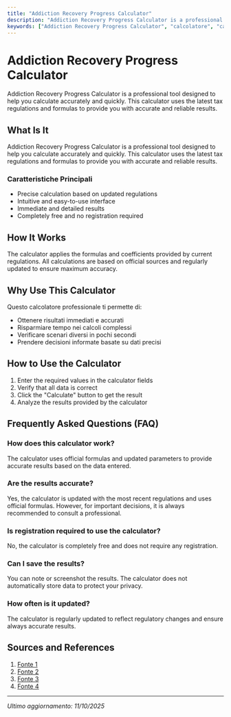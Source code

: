 ```yaml
---
title: "Addiction Recovery Progress Calculator"
description: "Addiction Recovery Progress Calculator is a professional tool designed to help you calculate accurately and quickly. This calculator uses the latest tax regulations and formulas to provide you with accurate and reliable results."
keywords: ["Addiction Recovery Progress Calculator", "calcolatore", "calcolo online"]
---
```


# Addiction Recovery Progress Calculator

Addiction Recovery Progress Calculator is a professional tool designed to help you calculate accurately and quickly. This calculator uses the latest tax regulations and formulas to provide you with accurate and reliable results.

## What Is It

Addiction Recovery Progress Calculator is a professional tool designed to help you calculate accurately and quickly. This calculator uses the latest tax regulations and formulas to provide you with accurate and reliable results.

### Caratteristiche Principali

- Precise calculation based on updated regulations
- Intuitive and easy-to-use interface
- Immediate and detailed results
- Completely free and no registration required

## How It Works

The calculator applies the formulas and coefficients provided by current regulations. All calculations are based on official sources and regularly updated to ensure maximum accuracy.

## Why Use This Calculator

Questo calcolatore professionale ti permette di:

- Ottenere risultati immediati e accurati
- Risparmiare tempo nei calcoli complessi
- Verificare scenari diversi in pochi secondi
- Prendere decisioni informate basate su dati precisi

## How to Use the Calculator

1. Enter the required values in the calculator fields
2. Verify that all data is correct
3. Click the "Calculate" button to get the result
4. Analyze the results provided by the calculator

## Frequently Asked Questions (FAQ)

### How does this calculator work?

The calculator uses official formulas and updated parameters to provide accurate results based on the data entered.

### Are the results accurate?

Yes, the calculator is updated with the most recent regulations and uses official formulas. However, for important decisions, it is always recommended to consult a professional.

### Is registration required to use the calculator?

No, the calculator is completely free and does not require any registration.

### Can I save the results?

You can note or screenshot the results. The calculator does not automatically store data to protect your privacy.

### How often is it updated?

The calculator is regularly updated to reflect regulatory changes and ensure always accurate results.

## Sources and References

1. [Fonte 1](https://americanaddictioncenters.org/sobriety-calculator)
2. [Fonte 2](https://livefreerecoverynh.com/sobriety-calculator/)
3. [Fonte 3](https://www.coachellavalleyrecoverycenter.com/blog/sobriety-calculator)
4. [Fonte 4](https://www.aristarecovery.com/blog/sobriety-calculator)

---

*Ultimo aggiornamento: 11/10/2025*

